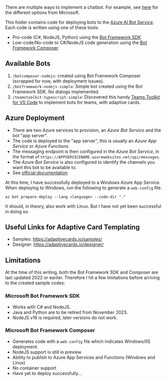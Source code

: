 There are multiple ways to implement a chatbot. For example, see [here](https://learn.microsoft.com/en-us/azure/bot-service/bot-overview?view=azure-bot-service-4.0) for the different options from Microsoft.

This folder contains code for deploying bots to the [Azure AI Bot Service](https://azure.microsoft.com/en-us/products/ai-services/ai-bot-service). Each code is written using one of these tools:
- Pro-code (C#, NodeJS, Python) using the [Bot Framework SDK](https://learn.microsoft.com/en-us/azure/bot-service/index-bf-sdk?view=azure-bot-service-4.0)
- Low-code/No-code to C#/NodeJS code generation using the [Bot Framework Composer](https://learn.microsoft.com/en-us/composer/introduction?tabs=v2x)


## Available Bots
1. `/botcomposer-nodejs`: created using Bot Framework Composer (scrapped for now, with deployment issues).
2. `/botframework-nodejs-simple`: Simple bot created using the Bot Framework SDK. No dialogs implemented.
3. `/teamstoolkit-typescript-simple`: Discovered this handy [Teams Toolkit for VS Code](https://learn.microsoft.com/en-us/microsoftteams/platform/toolkit/install-teams-toolkit?tabs=vscode) to implement bots for teams, with adaptive cards.


## Azure Deployment
- There are two Azure services to provision, an _Azure Bot Service_ and the bot "app server".
- The code is deployed to the "app server", this is usually an _Azure App Service_ or _Azure Functions_.
- The messaging endpoint is then configured in the _Azure Bot Service_, in the format of `https://APPSERVICENAME.azurewebsites.net/api/messages`.
- The _Azure Bot Service_ is also configured to identify the channels you want this bot to be available to.
- See [official documentation](https://learn.microsoft.com/en-us/azure/bot-service/provision-and-publish-a-bot?view=azure-bot-service-4.0&tabs=multitenant%2Cjavascript)

At this time, I have successfully deployed to a Windows Azure App Service.
When deploying to Windows, run the following to generate a `web.config` file.
```
az bot prepare-deploy --lang <language> --code-dir "."
```

It should, in theory, also work with Linux. But I have not yet been successful in doing so.


## Useful Links for Adaptive Card Templating
- Samples: https://adaptivecards.io/samples/
- Designer: https://adaptivecards.io/designer/


## Limitations
At the time of this writing, both the Bot Framework SDK and Composer are last updated 2022 or earlier. Therefore I hit a few limitations before arriving to the created sample codes:

### Microsoft Bot Framework SDK
- Works with C# and NodeJS.
- Java and Python are to be retired from November 2023.
- NodeJS v16 is required, later versions do not work.

### Microsoft Bot Framework Composer
- Generates code with a `web.config` file which indicates Windows/IIS deployment.
- NodeJS support is still in preview
- Ability to publish to Azure App Services and Functions (Windows and Linux)
- No container support
- Have yet to deploy successfully...